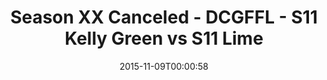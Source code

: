 ---
title: Season XX Canceled - DCGFFL - S11 Kelly Green vs S11 Lime
teams-score:
- team: _teams/s11-kelly-green.md
  score:
- team: _teams/s11-lime.md
  score:
mvp: ''
game-ball: ''
season: 11
week:
date: '2015-11-09T00:00:58'
pageid: season-11-playoffs-november-8-2015-944-vs-928
---